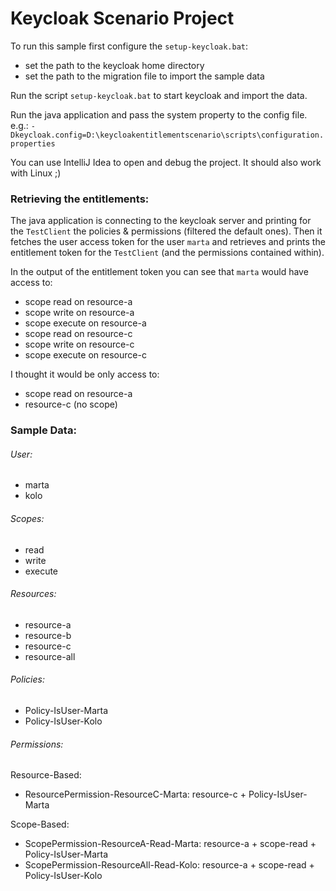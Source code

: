 # Keycloak Scenario Project

To run this sample first configure the ``setup-keycloak.bat``:
- set the path to the keycloak home directory
- set the path to the migration file to import the sample data

Run the script ``setup-keycloak.bat`` to start keycloak and import the data. 

Run the java application and pass the system property to the config file. e.g.:
 ``-Dkeycloak.config=D:\keycloakentitlementscenario\scripts\configuration.properties``
 
You can use IntelliJ Idea to open and debug the project.
It should also work with Linux ;)


### Retrieving the entitlements:
The java application is connecting to the keycloak server and printing for the ``TestClient`` the policies & permissions (filtered the default ones).
Then it fetches the user access token for the user ``marta`` and retrieves and prints the entitlement token for the ``TestClient`` (and the permissions contained within).

In the output of the entitlement token you can see that ``marta`` would have access to:
 - scope read on resource-a
 - scope write on resource-a
 - scope execute on resource-a
 - scope read on resource-c
 - scope write on resource-c
 - scope execute on resource-c
 
I thought it would be only access to:
 - scope read on resource-a
 - resource-c (no scope)

 
### Sample Data:
###### User:
- marta
- kolo

###### Scopes:
- read
- write
- execute

###### Resources:
 - resource-a
 - resource-b
 - resource-c
 - resource-all
 
###### Policies:
 - Policy-IsUser-Marta 
 - Policy-IsUser-Kolo
  
###### Permissions:
Resource-Based:
- ResourcePermission-ResourceC-Marta:  resource-c + Policy-IsUser-Marta

Scope-Based:
- ScopePermission-ResourceA-Read-Marta:  resource-a + scope-read + Policy-IsUser-Marta
- ScopePermission-ResourceAll-Read-Kolo:  resource-a + scope-read + Policy-IsUser-Kolo


